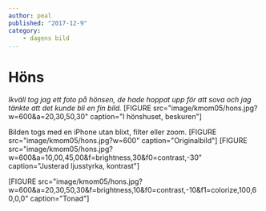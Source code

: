```yaml
---
author: peal
published: "2017-12-9"
category:
    - dagens bild
...
```

Höns
==================================

*Ikväll tog jag ett foto på hönsen, de hade hoppat upp för att sova och jag tänkte att det kunde bli en fin bild.*
[FIGURE src="image/kmom05/hons.jpg?w=600&a=20,30,50,30" caption="I hönshuset, beskuren"]
<!--more-->
Bilden togs med en iPhone utan blixt, filter eller zoom.
[FIGURE src="image/kmom05/hons.jpg?w=600" caption="Originalbild"]
[FIGURE src="image/kmom05/hons.jpg?w=600&a=10,00,45,00&f=brightness,30&f0=contrast,-30" caption="Justerad ljusstyrka, kontrast"]

[FIGURE src="image/kmom05/hons.jpg?w=600&a=20,30,50,30&f=brightness,10&f0=contrast,-10&f1=colorize,100,60,0,0" caption="Tonad"]
